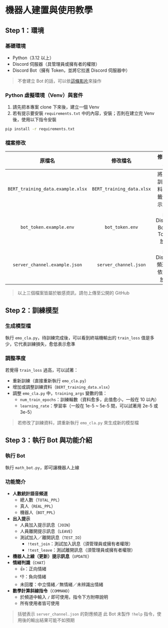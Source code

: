 # 機器人建置與使用教學
## Step 1：環境
### 基礎環境
- Python（3.12 以上）
- Discord 伺服器（具管理員或擁有者的權限）
- Discord Bot（擁有 Token，並將它拉進 Discord 伺服器中）
> 不會建立 Bot 的話，可以依[這條影片](https://youtu.be/equ42VBYPrc?si=_81b7t4MDZGZwqs7)來操作
### Python 虛擬環境（Venv）與套件
1. 請先把本專案 clone 下來後，建立一個 Venv
2. 若有提示要安裝 `requirements.txt` 中的內容，安裝；否則在建立完 Venv 後，使用以下指令安裝
```bash
pip install -r requirements.txt
```
### 檔案修改
|原檔名|修改檔名|修改內容|
|:-:|:-:|:-:|
|`BERT_training_data.example.xlsx`|`BERT_training_data.xlsx`|將所有訓練資料和標籤依提示放入|
|`bot_token.example.env`|`bot_token.env`|將 Discord Bot 的 Token 放入|
|`server_channel.example.json`|`server_channel.json`|將 Discord 頻道 ID 依提示放入|
> 以上三個檔案皆屬於敏感資訊，請勿上傳至公開的 GitHub
## Step 2：訓練模型
### 生成模型檔
執行 `emo_cla.py`，待訓練完成後，可以看到終端機輸出的 `train_loss` 值是多少，它代表訓練損失，愈低表示愈準
### 調整準度
若覺得 `train_loss` 過高，可以試著：
- 重新訓練（直接重新執行 `emo_cla.py`）
- 增加或調整訓練資料（`BERT_training_data.xlsx`）
- 調整 `emo_cla.py` 中，`training_args` 變數的值：
  - `num_train_epochs`：訓練輪數（資料愈多，此值愈小，一般在 10 以內）
  - `learning_rate`：學習率（一般在 1e-5 ~ 5e-5 間，可以試著用 2e-5 或 3e-5）
> 若修改了訓練資料，請重新執行 `emo_cla.py` 來生成新的模型檔
## Step 3：執行 Bot 與功能介紹
### 執行 Bot
執行 `math_bot.py`，即可讓機器人上線
### 功能簡介
- **人數統計語音頻道**
  - 總人數（`TOTAL_PPL`）
  - 真人（`REAL_PPL`）
  - 機器人（`BOT_PPL`）
- **出入提示**
  - 人員加入提示訊息（`JOIN`）
  - 人員離開提示訊息（`LEAVE`）
  - 測試加入／離開訊息（`TEST_IO`）
    - `!test_join`：測試加入訊息（須管理員或擁有者權限）
    - `!test_leave`：測試離開訊息（須管理員或擁有者權限）
- **機器人上線（更新）提示訊息**（`UPDATE`）
- **情緒判識**（`CHAT`）
  - 👍：正向情緒
  - 👎：負向情緒
  - 未回覆：中立情緒／無情緒／未辨識出情緒
- **數學計算斜線指令**（`COMMAND`）
  - 於頻道中輸入 `/` 即可使用，指令下方附帶說明
  - 所有使用者皆可使用
> 括號表示 `server_channel.json` 的對應頻道
> 此 Bot 未製作 `!help` 指令，使用後的輸出結果可能不如預期